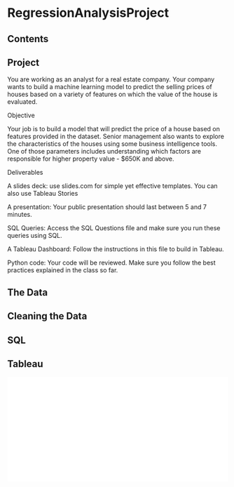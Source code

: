 # RegressionAnalysisProject

## Contents


## Project

You are working as an analyst for a real estate company. Your company wants to build a machine learning model to predict the selling prices of houses based on a variety of features on which the value of the house is evaluated.

Objective

Your job is to build a model that will predict the price of a house based on features provided in the dataset. Senior management also wants to explore the characteristics of the houses using some business intelligence tools. One of those parameters includes understanding which factors are responsible for higher property value - $650K and above.

Deliverables

A slides deck: use slides.com for simple yet effective templates. You can also use Tableau Stories

A presentation: Your public presentation should last between 5 and 7 minutes.

SQL Queries: Access the SQL Questions file and make sure you run these queries using SQL.

A Tableau Dashboard: Follow the instructions in this file to build in Tableau.

Python code: Your code will be reviewed. Make sure you follow the best practices explained in the class so far.


## The Data



## Cleaning the Data


## SQL



## Tableau

![Alt text](Tableau/MainDashboard.png?raw=true "MainDashboard")

